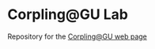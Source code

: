 # Corpling@GU Lab

Repository for the [Corpling@GU web page](https://corpling.uis.georgetown.edu/corpling/)
